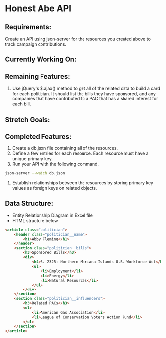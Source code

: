 # Honest Abe API

## Requirements:

Create an API using json-server for the resources you created above to track campaign contributions.

## Currently Working On:

## Remaining Features:

1. Use jQuery's $.ajax() method to get all of the related data to build a card for each politician. It should list the bills they have sponsored, and any companies that have contributed to a PAC that has a shared interest for each bill.

## Stretch Goals:

## Completed Features:

1. Create a db.json file containing all of the resources.
1. Define a few entries for each resource. Each resource must have a unique primary key.
1. Run your API with the following command.

```bash
json-server --watch db.json
```

1. Establish relationships between the resources by storing primary key values as foreign keys on related objects.

## Data Structure:

* Entity Relationship Diagram in Excel file
* HTML structure below

```html
<article class="politician">
    <header class="politician__name">
        <h1>Abby Fleming</h1>
    </header>
    <section class="politician__bills">
        <h3>Sponsored Bills</h3>
        <div>
            <h4>S. 2325: Northern Mariana Islands U.S. Workforce Act</h4>
            <ul>
                <li>Employment</li>
                <li>Energy</li>
                <li>Natural Resources</li>
            </ul>
        </div>
    </section>
    <section class="politician__influencers">
        <h3>Related PACs</h3>
        <ul>
            <li>American Gas Association</li>
            <li>League of Conservation Voters Action Fund</li>
        </ul>
    </section>
</article>
```